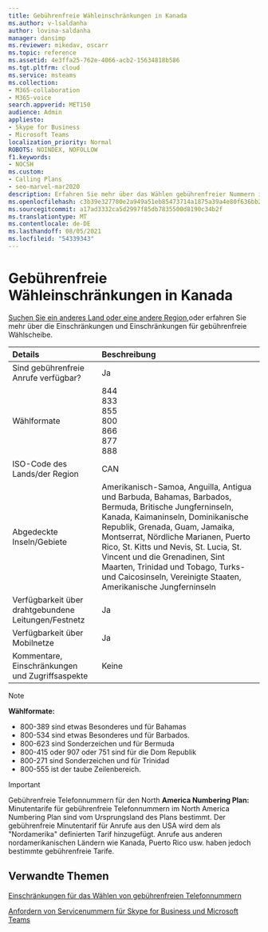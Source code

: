 ```yaml
---
title: Gebührenfreie Wähleinschränkungen in Kanada
ms.author: v-lsaldanha
author: lovina-saldanha
manager: dansimp
ms.reviewer: mikedav, oscarr
ms.topic: reference
ms.assetid: 4e3ffa25-762e-4066-acb2-15634818b586
ms.tgt.pltfrm: cloud
ms.service: msteams
ms.collection:
- M365-collaboration
- M365-voice
search.appverid: MET150
audience: Admin
appliesto:
- Skype for Business
- Microsoft Teams
localization_priority: Normal
ROBOTS: NOINDEX, NOFOLLOW
f1.keywords:
- NOCSH
ms.custom:
- Calling Plans
- seo-marvel-mar2020
description: Erfahren Sie mehr über das Wählen gebührenfreier Nummern in Kanada, einschließlich Verfügbarkeit, Verfügbarkeit über Kabel/Festnetz und Mobilfunknetz und Einschränkungen.
ms.openlocfilehash: c3b39e327780e2a949a51eb85473714a1875a39a4e80f636bb234140bfedd710
ms.sourcegitcommit: a17ad3332ca5d2997f85db7835500d8190c34b2f
ms.translationtype: MT
ms.contentlocale: de-DE
ms.lasthandoff: 08/05/2021
ms.locfileid: "54339343"
---
```

# <a name="toll-free-dialing-restrictions-in-canada"></a>Gebührenfreie Wähleinschränkungen in Kanada

[Suchen Sie ein anderes Land oder eine andere Region,](../toll-free-dialing-limitations-and-restrictions.md)oder erfahren Sie mehr über die Einschränkungen und Einschränkungen für gebührenfreie Wählscheibe.

|**Details**|**Beschreibung**|
|:-----|:-----|
|Sind gebührenfreie Anrufe verfügbar?  <br/> |Ja  <br/> |
|Wählformate  <br/> | 844<br/>833<br/>855<br/>800<br/>866<br/>877<br/>888<br/>|
|ISO-Code des Lands/der Region  <br/> |CAN  <br/> |
|Abgedeckte Inseln/Gebiete  <br/> |Amerikanisch-Samoa, Anguilla, Antigua und Barbuda, Bahamas, Barbados, Bermuda, Britische Jungferninseln, Kanada, Kaimaninseln, Dominikanische Republik, Grenada, Guam, Jamaika, Montserrat, Nördliche Marianen, Puerto Rico, St. Kitts und Nevis, St. Lucia, St. Vincent und die Grenadinen, Sint Maarten, Trinidad und Tobago, Turks- und Caicosinseln, Vereinigte Staaten, Amerikanische Jungferninseln <br/> |
|Verfügbarkeit über drahtgebundene Leitungen/Festnetz  <br/> |Ja  <br/> |
|Verfügbarkeit über Mobilnetze  <br/> |Ja  <br/> |
|Kommentare, Einschränkungen und Zugriffsaspekte  <br/> |Keine  <br/> |

> [!NOTE]
> **Wählformate:**
>
> - 800-389 sind etwas Besonderes und für Bahamas
> - 800-534 sind etwas Besonderes und für Barbados.
> - 800-623 sind Sonderzeichen und für Bermuda
> - 800-415 oder 907 oder 751 sind für die Dom Republik
> - 800-271 sind Sonderzeichen und für Trinidad
> - 800-555 ist der taube Zeilenbereich.

> [!IMPORTANT]
> Gebührenfreie Telefonnummern für den North **America Numbering Plan:** Minutentarife für gebührenfreie Telefonnummern im North America Numbering Plan sind vom Ursprungsland des Plans bestimmt. Der gebührenfreie Minutentarif für Anrufe aus den USA wird dem als "Nordamerika" definierten Tarif hinzugefügt. Anrufe aus anderen nordamerikanischen Ländern wie Kanada, Puerto Rico usw. haben jedoch bestimmte gebührenfreie Tarife.

## <a name="related-topics"></a>Verwandte Themen

[Einschränkungen für das Wählen von gebührenfreien Telefonnummern](../toll-free-dialing-limitations-and-restrictions.md)

[Anfordern von Servicenummern für Skype for Business und Microsoft Teams](../getting-service-phone-numbers.md)
